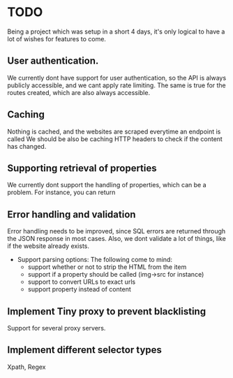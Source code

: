 # TODO

Being a project which was setup in a short 4 days, it's only logical to have 
a lot of wishes for features to come.

## User authentication.
We currently dont have support for user authentication, so the API is always publicly accessible, and we cant apply rate limiting.
The same is true for the routes created, which are also always accessible. 

## Caching
Nothing is cached, and the websites are scraped everytime an endpoint is called
We should be also be caching HTTP headers to check if the content has changed.

## Supporting retrieval of properties
We currently dont support the handling of properties, which can be a problem. For instance, you can return 

## Error handling and validation
Error handling needs to be improved, since SQL errors are returned through the JSON response in most cases. 
Also, we dont validate a lot of things, like if the website already exists.

- Support parsing options:
The following come to mind:
    - support whether or not to strip the HTML from the item
    - support if a property should be called (img->src for instance)
    - support to convert URLs to exact urls
    - support property instead of content
    
## Implement Tiny proxy to prevent blacklisting
Support for several proxy servers.

## Implement different selector types
Xpath, Regex


